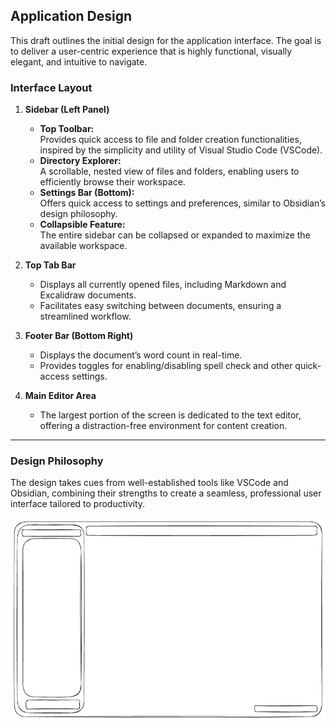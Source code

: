 ## **Application Design**

This draft outlines the initial design for the application interface. The goal is to deliver a user-centric experience that is highly functional, visually elegant, and intuitive to navigate.

### **Interface Layout**

1. **Sidebar (Left Panel)**  
   - **Top Toolbar:**  
     Provides quick access to file and folder creation functionalities, inspired by the simplicity and utility of Visual Studio Code (VSCode).  
   - **Directory Explorer:**  
     A scrollable, nested view of files and folders, enabling users to efficiently browse their workspace.  
   - **Settings Bar (Bottom):**  
     Offers quick access to settings and preferences, similar to Obsidian’s design philosophy.  
   - **Collapsible Feature:**  
     The entire sidebar can be collapsed or expanded to maximize the available workspace.

2. **Top Tab Bar**  
   - Displays all currently opened files, including Markdown and Excalidraw documents.  
   - Facilitates easy switching between documents, ensuring a streamlined workflow.

3. **Footer Bar (Bottom Right)**  
   - Displays the document’s word count in real-time.  
   - Provides toggles for enabling/disabling spell check and other quick-access settings.

4. **Main Editor Area**  
   - The largest portion of the screen is dedicated to the text editor, offering a distraction-free environment for content creation.

---

### **Design Philosophy**
The design takes cues from well-established tools like VSCode and Obsidian, combining their strengths to create a seamless, professional user interface tailored to productivity.

![Application Sketch](images/designsketch.png)
